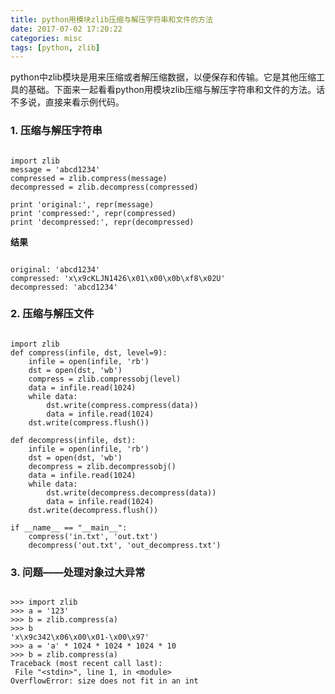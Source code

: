 ```yaml
---
title: python用模块zlib压缩与解压字符串和文件的方法
date: 2017-07-02 17:20:22
categories: misc
tags: [python, zlib]
---
```


python中zlib模块是用来压缩或者解压缩数据，以便保存和传输。它是其他压缩工具的基础。下面来一起看看python用模块zlib压缩与解压字符串和文件的方法。话不多说，直接来看示例代码。

### 1. 压缩与解压字符串

<pre><code>
import zlib
message = 'abcd1234'
compressed = zlib.compress(message)
decompressed = zlib.decompress(compressed)

print 'original:', repr(message)
print 'compressed:', repr(compressed)
print 'decompressed:', repr(decompressed)
</code></pre>

<b>结果</b>
<pre><code>
original: 'abcd1234'
compressed: 'x\x9cKLJN1426\x01\x00\x0b\xf8\x02U'
decompressed: 'abcd1234'
</code></pre>

### 2. 压缩与解压文件

<pre><code>
import zlib
def compress(infile, dst, level=9):
    infile = open(infile, 'rb')
    dst = open(dst, 'wb')
    compress = zlib.compressobj(level)
    data = infile.read(1024)
    while data:
        dst.write(compress.compress(data))
        data = infile.read(1024)
    dst.write(compress.flush())

def decompress(infile, dst):
    infile = open(infile, 'rb')
    dst = open(dst, 'wb')
    decompress = zlib.decompressobj()
    data = infile.read(1024)
    while data:
        dst.write(decompress.decompress(data))
        data = infile.read(1024)
    dst.write(decompress.flush())

if __name__ == "__main__":
    compress('in.txt', 'out.txt')
    decompress('out.txt', 'out_decompress.txt')
</code></pre>

### 3. 问题——处理对象过大异常

<pre><code>
>>> import zlib
>>> a = '123'
>>> b = zlib.compress(a)
>>> b
'x\x9c342\x06\x00\x01-\x00\x97'
>>> a = 'a' * 1024 * 1024 * 1024 * 10
>>> b = zlib.compress(a)
Traceback (most recent call last):
 File "&lt;stdin&gt;", line 1, in &lt;module&gt;
OverflowError: size does not fit in an int
</code></pre>